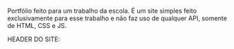 Portfólio feito para um trabalho da escola. É um site simples feito
exclusivamente para esse trabalho e não faz uso de qualquer API, somente
de HTML, CSS e JS.

HEADER DO SITE:

<img source="https://github.com/user-attachments/assets/f1527bee-3360-4290-9b80-963234d96e39">
